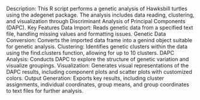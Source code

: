 Description:
This R script performs a genetic analysis of Hawksbill turtles using the adegenet package. The analysis includes data reading, clustering, and visualization through Discriminant Analysis of Principal Components (DAPC).
Key Features
Data Import: Reads genetic data from a specified text file, handling missing values and formatting issues.
Genetic Data Conversion: Converts the imported data frame into a genind object suitable for genetic analysis.
Clustering: Identifies genetic clusters within the data using the find.clusters function, allowing for up to 10 clusters.
DAPC Analysis: Conducts DAPC to explore the structure of genetic variation and visualize groupings.
Visualization: Generates visual representations of the DAPC results, including component plots and scatter plots with customized colors.
Output Generation: Exports key results, including cluster assignments, individual coordinates, group means, and group coordinates to text files for further analysis.
